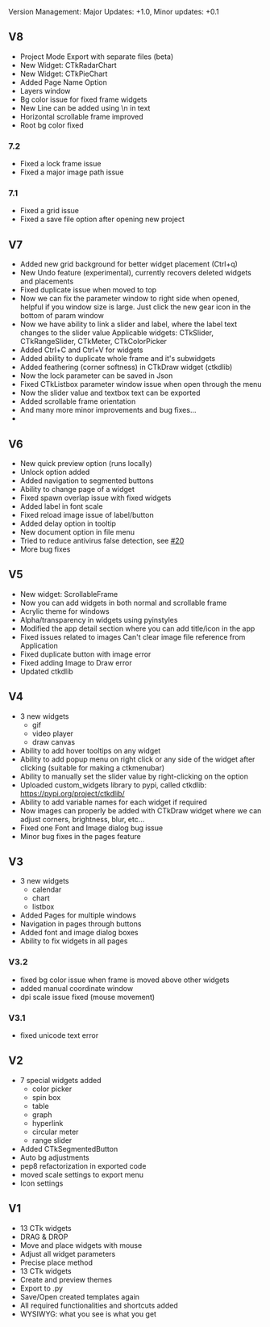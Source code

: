 Version Management: Major Updates: +1.0, Minor updates: +0.1 

## V8
- Project Mode Export with separate files (beta)
- New Widget: CTkRadarChart
- New Widget: CTkPieChart
- Added Page Name Option
- Layers window
- Bg color issue for fixed frame widgets
- New Line can be added using \n in text
- Horizontal scrollable frame improved
- Root bg color fixed
   
### 7.2
- Fixed a lock frame issue
- Fixed a major image path issue
  
### 7.1
- Fixed a grid issue
- Fixed a save file option after opening new project

## V7
- Added new grid background for better widget placement (Ctrl+q)
- New Undo feature (experimental), currently recovers deleted widgets and placements
- Fixed duplicate issue when moved to top 
- Now we can fix the parameter window to right side when opened, helpful if you window size is large. Just click the new gear icon in the bottom of param window
- Now we have ability to link a slider and label, where the label text changes to the slider value
Applicable widgets: CTkSlider, CTkRangeSlider, CTkMeter, CTkColorPicker
- Added Ctrl+C and Ctrl+V for widgets
- Added ability to duplicate whole frame and it's subwidgets
- Added feathering (corner softness) in CTkDraw widget (ctkdlib)
- Now the lock parameter can be saved in Json
- Fixed CTkListbox parameter window issue when open through the menu
- Now the slider value and textbox text can be exported
- Added scrollable frame orientation
- And many more minor improvements and bug fixes...
- 
## V6
- New quick preview option (runs locally)
- Unlock option added
- Added navigation to segmented buttons
- Ability to change page of a widget
- Fixed spawn overlap issue with fixed widgets
- Added label in font scale
- Fixed reload image issue of label/button
- Added delay option in tooltip
- New document option in file menu
- Tried to reduce antivirus false detection, see [#20](https://github.com/Akascape/CTkDesigner-Support/discussions/20)
- More bug fixes

## V5
- New widget: ScrollableFrame
- Now you can add widgets in both normal and scrollable frame
- Acrylic theme for windows
- Alpha/transparency in widgets using pyinstyles
- Modified the app detail section where you can add title/icon in the app
- Fixed issues related to images Can't clear image file reference from Application
- Fixed duplicate button with image error
- Fixed adding Image to Draw error
- Updated ctkdlib

## V4
- 3 new widgets
  - gif
  - video player
  - draw canvas
- Ability to add hover tooltips on any widget
- Ability to add popup menu on right click or any side of the widget after clicking (suitable for making a ctkmenubar)
- Ability to manually set the slider value by right-clicking on the option
- Uploaded custom_widgets library to pypi, called ctkdlib: https://pypi.org/project/ctkdlib/
- Ability to add variable names for each widget if required
- Now images can properly be added with CTkDraw widget where we can adjust corners, brightness, blur, etc...
- Fixed one Font and Image dialog bug issue
- Minor bug fixes in the pages feature

## V3
- 3 new widgets
  - calendar
  - chart
  - listbox
- Added Pages for multiple windows
- Navigation in pages through buttons
- Added font and image dialog boxes
- Ability to fix widgets in all pages

### V3.2
- fixed bg color issue when frame is moved above other widgets
- added manual coordinate window
- dpi scale issue fixed (mouse movement)

### V3.1
- fixed unicode text error
  
## V2 
- 7 special widgets added
   - color picker
   - spin box
   - table
   - graph
   - hyperlink
   - circular meter
   - range slider
- Added CTkSegmentedButton
- Auto bg adjustments
- pep8 refactorization in exported code
- moved scale settings to export menu
- Icon settings
  
## V1
- 13 CTk widgets
- DRAG & DROP
- Move and place widgets with mouse
- Adjust all widget parameters
- Precise place method
- 13 CTk widgets 
- Create and preview themes
- Export to .py
- Save/Open created templates again
- All required functionalities and shortcuts added
- WYSIWYG: what you see is what you get
